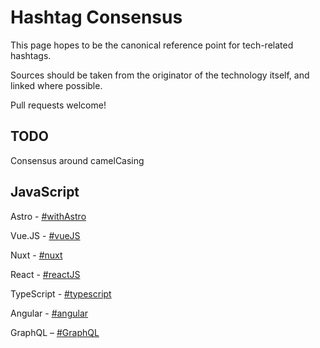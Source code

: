 # Hashtag Consensus
This page hopes to be the canonical reference point for tech-related hashtags.

Sources should be taken from the originator of the technology itself, and linked where possible.

Pull requests welcome!

## TODO

Consensus around camelCasing

## JavaScript

Astro - [#withAstro](https://m.webtoo.ls/@astro)

Vue.JS - [#vueJS](https://twitter.com/vuejs/status/1176118401539833857)

Nuxt - [#nuxt](https://mastodon.roe.dev/@daniel/110650232036899362)

React - [#reactJS](https://twitter.com/reactjs/status/352505698237689857)

TypeScript - [#typescript](https://twitter.com/typescript/status/347070411906899968)

Angular - [#angular](https://twitter.com/angular/status/992163488930791424)

GraphQL – [#GraphQL](https://twitter.com/GraphQL/status/1678540049657352192) 

